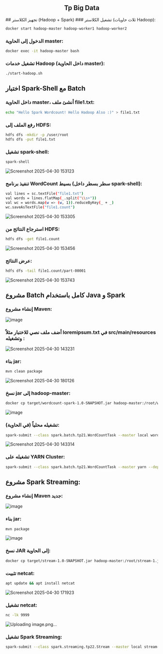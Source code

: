<h2 align="center">
  Tp Big Data
</h2>
## تجهيز الكلاستر (Hadoop + Spark)
### تشغيل الكلاستر (ثلاث حاويات Hadoop):

```sh
docker start hadoop-master hadoop-worker1 hadoop-worker2
```

### الدخول إلى الحاوية master:

```sh
docker exec -it hadoop-master bash
```

### تشغيل خدمات Hadoop (داخل الحاوية master):

```sh
./start-hadoop.sh
```
## اختبار Spark-Shell مع Batch
### داخل الحاوية master، أنشئ ملف file1.txt:
```sh
echo "Hello Spark Wordcount! Hello Hadoop Also :)" > file1.txt
```
### رفع الملف إلى HDFS:
```sh
hdfs dfs -mkdir -p /user/root
hdfs dfs -put file1.txt
```
### تشغيل spark-shell:
```sh
spark-shell
```
![Screenshot 2025-04-30 153123](https://github.com/user-attachments/assets/b1ac459f-82dd-4be6-9700-e1a4d885034f)

### تنفيذ برنامج WordCount بسيط (سطر بسطر داخل spark-shell):
```sh
val lines = sc.textFile("file1.txt")
val words = lines.flatMap(_.split("\\s+"))
val wc = words.map(w => (w, 1)).reduceByKey(_ + _)
wc.saveAsTextFile("file1.count")
```
![Screenshot 2025-04-30 153305](https://github.com/user-attachments/assets/fa8323a9-1ff7-4ace-aa2b-ad2b82d7a86d)

### استرجاع النتائج من HDFS:
```sh
hdfs dfs -get file1.count
```
![Screenshot 2025-04-30 153456](https://github.com/user-attachments/assets/ea0a64c8-6094-4302-8803-99f129f0ff63)

### عرض النتائج:
```sh
hdfs dfs -tail file1.count/part-00001
``` 
![Screenshot 2025-04-30 153743](https://github.com/user-attachments/assets/7dffe07e-a448-4d5c-aadd-fad8ce9f1365)

## مشروع Batch كامل باستخدام Java و Spark
### إنشاء مشروع Maven:
![image](https://github.com/user-attachments/assets/84e23237-232a-471d-aae5-f0ed276d65bd)
### أضف ملف نصي للاختبار مثلاً loremipsum.txt في src/main/resources وتشغيله :
![Screenshot 2025-04-30 143231](https://github.com/user-attachments/assets/bc9e2fec-a0f0-450f-8a79-28954e244011)

### بناء jar:

```sh
mvn clean package
```
![Screenshot 2025-04-30 180126](https://github.com/user-attachments/assets/8d2418f1-a411-4c29-87bd-08db08580e95)

###  نسخ jar إلى hadoop-master:
```sh
docker cp target/wordcount-spark-1.0-SNAPSHOT.jar hadoop-master:/root/wordcount-spark.jar
```
![image](https://github.com/user-attachments/assets/e24d39b5-841c-4d1c-ba99-755202c90dd5)

###  تشغيله محلياً (في الحاوية):
```sh
spark-submit --class spark.batch.tp21.WordCountTask --master local wordcount-spark.jar input/purchases.txt out-spark
```
![Screenshot 2025-04-30 143314](https://github.com/user-attachments/assets/94328a36-27a6-4b51-9749-3b064111097d)
###  تشغيله على YARN Cluster:
```sh
spark-submit --class spark.batch.tp21.WordCountTask --master yarn --deploy-mode cluster wordcount-spark.jar input/purchases.txt out-spark2
```
## مشروع Spark Streaming:
### إنشاء مشروع Maven جديد:
![image](https://github.com/user-attachments/assets/beb5e66c-2fa8-466b-91ac-46b8defcac7a)
### بناء jar:

```sh
mvn package
```
![image](https://github.com/user-attachments/assets/f0a24d52-527b-4935-854f-f1126d509649)

### نسخ JAR إلى الحاوية:
```sh
docker cp target/stream-1.0-SNAPSHOT.jar hadoop-master:/root/stream-1.jar
```
### تثبيت netcat:
```sh
apt update && apt install netcat
```

![Screenshot 2025-04-30 171923](https://github.com/user-attachments/assets/cc3baada-d1d5-453c-b61b-2f687164cb60)

### تشغيل netcat:
```sh
nc -lk 9999
```

![Uploading image.png…]()

### تشغيل Spark Streaming:
```sh
spark-submit --class spark.streaming.tp22.Stream --master local stream-1.jar > out
```






















